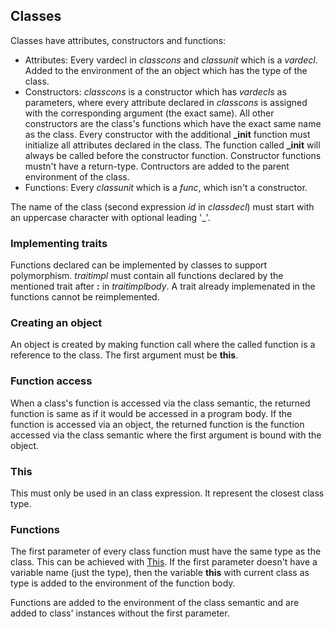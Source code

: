 ## Classes

Classes have attributes, constructors and functions:

- Attributes: Every vardecl in *classcons* and *classunit* which is a
  *vardecl*. Added to the environment of the an object which has the type
  of the class.
- Constructors: *classcons* is a constructor which has *vardecls* as
  parameters, where every attribute declared in *classcons* is assigned with
  the corresponding argument (the exact same). All other constructors are the
  class's functions which have the exact same name as the class.  Every
  constructor with the additional **_init** function must initialize all
  attributes declared in the class.  The function called **_init** will always
  be called before the constructor function. Constructor functions mustn't
  have a return-type.
  Contructors are added to the parent environment of the class.
- Functions: Every *classunit* which is a *func*, which isn't a constructor.

The name of the class (second expression *id* in *classdecl*) must start with
an uppercase character with optional leading '_'.

### Implementing traits

Functions declared can be implemented by classes to support polymorphism.
*traitimpl* must contain all functions declared by the mentioned trait
after **:** in *traitimplbody*. A trait already implemenated in the functions
cannot be reimplemented.

### Creating an object

An object is created by making function call where the called function
is a reference to the class. The first argument must be **this**.

### Function access

When a class's function is accessed via the class semantic, the returned
function is same as if it would be accessed in a program body.  If the function
is accessed via an object, the returned function is the function accessed via
the class semantic where the first argument is bound with the object.

### This

This must only be used in an class expression. It represent the closest class
type.

### Functions

The first parameter of every class function must have the same type as the
class. This can be achieved with [This](./expr_class.md#This). If the first
parameter doesn't have a variable name (just the type), then the variable
**this** with current class as type is added to the environment of the function
body.

Functions are added to the environment of the class semantic and
are added to class' instances without the first parameter.
